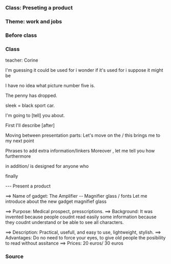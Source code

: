 ### Class: Preseting a product
### Theme: work and jobs


### Before class




### Class

teacher: Corine

I'm guessing
it could be used for
i wonder if it's used for
i suppose it might be

I have no idea what picture number five is.

The penny has dropped.

sleek = black sport car.

I'm going to [tell] you about.

First I'll describe [after]

Moving between presentation parts: Let's move on the / this brings me to my next point


Phrases to add extra information/linkers Moreover , let me tell you how furthermore

in addition/ is designed for anyone who

finally 


--- Present a product

==>  Name of gadget: The Amplifier -- Magnifier glass / fonts
Let me introduce about the new gadget magnifief glass

==>  Purpose:  Medical prospect, presscriptions.
==>  Background: It was invented because people coudnt read easily some information because they coudnt understand or be able to see all characters.

==>  Description: Practical, usefull, and easy to use, lightweight, stylish. 
==>  Advantages: Do no need to force your eyes, to give old people the posibility to read without assitance
==>  Prices: 20 euros/ 30 euros



### Source

